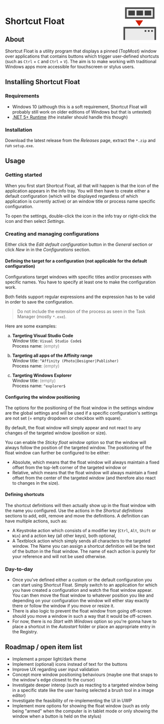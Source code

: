 <img src="https://github.com/cronoxyd/ShortcutFloat/blob/master/Doc/Images/ShortcutFloatIcon.png?raw=true" align="right" style="width: 128px; height: 128px;">

# Shortcut Float
## About
Shortcut Float is a utility program that displays a pinned (TopMost) window over applications that contains buttons which trigger user-defined shortcuts (such as `Ctrl` + `C` and `Ctrl` + `V`). The aim is to make working with traditional Windows apps more accessible for touchscreen or stylus users.

## Installing Shortcut Float
### Requirements
* Windows 10 (although this is a soft requirement, Shortcut Float will probably still work on older editions of Windows but that is untested)
* [.NET 5+ Runtime](https://dotnet.microsoft.com/download) (the installer should handle this though)

### Installation
Download the latest release from the _Releases_ page, extract the `*.zip` and run `setup.exe`.

## Usage
### Getting started
When you first start Shortcut Float, all that will happen is that the icon of the application appears in the info tray. You will then have to create either a default configuration (which will be displayed regardless of which application is currently active) or an window title or process name specific configuration.

To open the settings, double-click the icon in the info tray or right-click the icon and then select _Settings_.

### Creating and managing configurations
Either click the _Edit default configuration_ button in the _General_ section or click _New_ in in the _Configurations_ section.

#### Defining the target for a configuration (not applicable for the default configuration)
Configurations target windows with specific titles and/or processes with specific names. You have to specify at least one to make the configuration work.

Both fields support regular expressions and the expression has to be valid in order to save the configuration.

> Do not include the extension of the process as seen in the Task Manager (mostly `*.exe`).

Here are some examples:

<ol type="a">
    <li>        
        <p>
            <b>Targeting Visual Studio Code</b><br>
            Window title: <code>Visual Studio Code$</code><br>
            Process name: <span aria-hidden="true" style="color: gray;">(empty)</span>
        </p>
    </li>
    <li>        
        <p>
            <b>Targeting all apps of the Affinity range</b><br>
            Window title: <code>^Affinity (Photo|Designer|Publisher)</code><br>
            Process name: <span aria-hidden="true" style="color: gray;">(empty)</span>
        </p>
    </li>
    <li>        
        <p>
            <b>Targeting Windows Explorer</b><br>
            Window title: <span aria-hidden="true" style="color: gray;">(empty)</span><br>
            Process name: <code>^explorer$</code>
        </p>
    </li>
</ol>

#### Configuring the window positioning
The options for the positioning of the float window in the settings window are the global settings and will be used if a specific configuration's settings are not set (= empty dropdown or checkbox with square).

By default, the float window will simply appear and not react to any changes of the targeted window (position or size).

You can enable the _Sticky float window_ option so that the window will always follow the position of the targeted window. The positioning of the float window can further be configured to be either:
* Absolute, which means that the float window will always maintain a fixed offset from the top-left corner of the targeted window or
* Relative, which means that the float window will always maintain a fixed offset from the center of the targeted window (and therefore also react to changes in the size).

#### Defining shortcuts
The shortcut definitions will then actually show up in the float window with the name you configured. Use the actions in the _Shortcut definitions_ sections to add, edit, remove and move the definitions. A definition can have multiple actions, such as:
* A Keystroke action which consists of a modifier key (`Ctrl`, `Alt`, `Shift` or `Win`) and a action key (all other keys), both optional,
* A Textblock action which simply sends all characters to the targeted window.
The Name you can assign a shortcut definition will be the text of the button in the float window. The name of each action is purely for your reference and will not be used otherwise.

### Day-to-day
* Once you've defined either a custom or the default configuration you can start using Shortcut Float. Simply switch to an application for which you have created a configuration and watch the float window appear. You can then move the float window to whatever position you like and depending on your configuration the window will either stay exactly there or follow the window if you move or resize it.
* There is also logic to prevent the float window from going off-screen should you move a window in such a way that it would be off-screen.
* For now, there is no _Start with Windows_ option so you're gonna have to place a shortcut in the _Autostart_ folder or place an appropriate entry in the Registry.

## Roadmap / open item list
* Implement a proper light/dark theme
* Implement (optional) icons instead of text for the buttons
* Improve UX regarding user input validation
* Concept more window positioning behaviours (maybe one that snaps to the window's edge closest to the cursor)
* Investigate deeper interop (such as reacting to a targeted window being in a specific state like the user having selected a brush tool in a image editor)
* Investigate the feasibility of re-implementing the UI in UWP
* Implement more options for showing the float window (such as only being "armed" when the computer is in tablet mode or only showing the window when a button is held on the stylus)